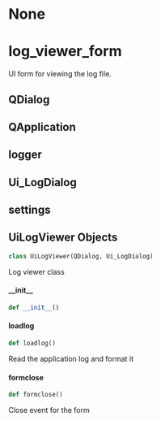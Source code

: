 # None

<a id="log_viewer_form"></a>

# log\_viewer\_form

UI form for viewing the log file.

<a id="log_viewer_form.QDialog"></a>

## QDialog

<a id="log_viewer_form.QApplication"></a>

## QApplication

<a id="log_viewer_form.logger"></a>

## logger

<a id="log_viewer_form.Ui_LogDialog"></a>

## Ui\_LogDialog

<a id="log_viewer_form.settings"></a>

## settings

<a id="log_viewer_form.UiLogViewer"></a>

## UiLogViewer Objects

```python
class UiLogViewer(QDialog, Ui_LogDialog)
```

Log viewer class

<a id="log_viewer_form.UiLogViewer.__init__"></a>

#### \_\_init\_\_

```python
def __init__()
```

<a id="log_viewer_form.UiLogViewer.loadlog"></a>

#### loadlog

```python
def loadlog()
```

Read the application log and format it

<a id="log_viewer_form.UiLogViewer.formclose"></a>

#### formclose

```python
def formclose()
```

Close event for the form

